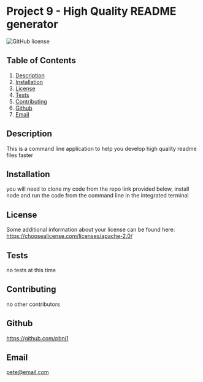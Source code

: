   # Project 9 - High Quality README generator

![GitHub license](https://img.shields.io/badge/license-Apache-blue.svg)

  ## Table of Contents
  1. [Description](#description)
  2. [Installation](#installation)
  3. [License](#license)
  4. [Tests](#tests)
  5. [Contributing](#contributing)
  5. [Github](#github)
  6. [Email](#email)


  ## Description
  This is a command line application to help you develop high quality readme files faster

  ## Installation
  you will need to clone my code from the repo link provided below, install node and run the code from the command line in the integrated terminal

  ## License
  Some additional information about your license can be found here: https://choosealicense.com/licenses/apache-2.0/

  ## Tests
  no tests at this time

  ## Contributing
  no other contributors

  ## Github 
  https://github.com/pbnj1

  ## Email
  pete@email.com